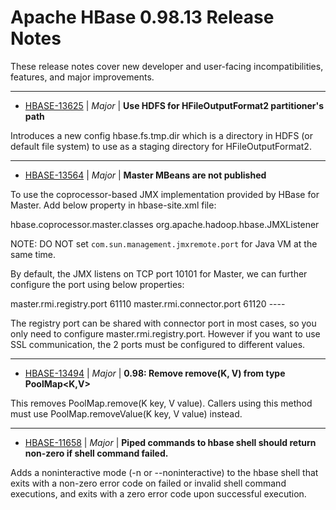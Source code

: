 # Apache HBase  0.98.13 Release Notes

These release notes cover new developer and user-facing incompatibilities, features, and major improvements.


---

* [HBASE-13625](https://issues.apache.org/jira/browse/HBASE-13625) | *Major* | **Use HDFS for HFileOutputFormat2 partitioner's path**

Introduces a new config hbase.fs.tmp.dir which is a directory in HDFS (or default file system) to use as a staging directory for HFileOutputFormat2.


---

* [HBASE-13564](https://issues.apache.org/jira/browse/HBASE-13564) | *Major* | **Master MBeans are not published**

To use the coprocessor-based JMX implementation provided by HBase for Master.
Add below property in hbase-site.xml file: 

<property>
  <name>hbase.coprocessor.master.classes</name>
  <value>org.apache.hadoop.hbase.JMXListener</value>
</property>

NOTE: DO NOT set `com.sun.management.jmxremote.port` for Java VM at the same time.

By default, the JMX listens on TCP port 10101 for Master, we can further configure the port using below properties:

<property>
  <name>master.rmi.registry.port</name>
  <value>61110</value>
</property>
<property>
  <name>master.rmi.connector.port</name>
  <value>61120</value>
</property>
----

The registry port can be shared with connector port in most cases, so you only need to configure master.rmi.registry.port.
However if you want to use SSL communication, the 2 ports must be configured to different values.


---

* [HBASE-13494](https://issues.apache.org/jira/browse/HBASE-13494) | *Major* | **0.98: Remove remove(K, V) from type PoolMap\<K,V\>**

This removes PoolMap.remove(K key, V value).
Callers using this method must use PoolMap.removeValue(K key, V value) instead.


---

* [HBASE-11658](https://issues.apache.org/jira/browse/HBASE-11658) | *Major* | **Piped commands to hbase shell should return non-zero if shell command failed.**

Adds a noninteractive mode (-n or --noninteractive) to the hbase shell that exits with a non-zero error code on failed or invalid shell command executions, and exits with a zero error code upon successful execution.




